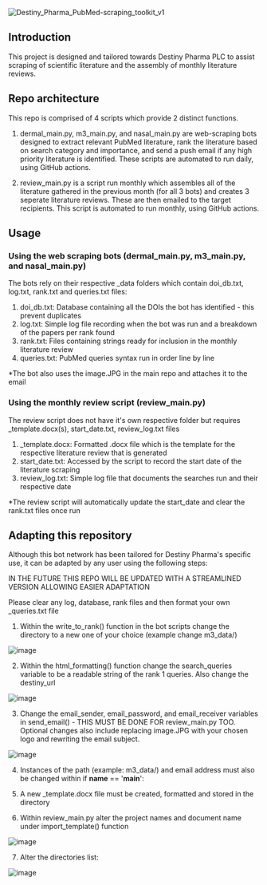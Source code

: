 ![Destiny_Pharma_PubMed-scraping_toolkit_v1](https://github.com/CPalmer3200/Destiny_Scraping_Tools/assets/145576128/426c2d25-6702-4737-b7e6-6086801ffb29)

## Introduction
This project is designed and tailored towards Destiny Pharma PLC to assist scraping of scientific literature and the assembly of monthly literature reviews.

## Repo architecture
This repo is comprised of 4 scripts which provide 2 distinct functions. 
1. dermal_main.py, m3_main.py, and nasal_main.py are web-scraping bots designed to extract relevant PubMed literature, rank the literature based on search category and importance, and send a push email if any high priority literature is identified. These scripts are automated to run daily, using GitHub actions.

2. review_main.py is a script run monthly which assembles all of the literature gathered in the previous month (for all 3 bots) and creates 3 seperate literature reviews. These are then emailed to the target recipients. This script is automated to run monthly, using GitHub actions.

## Usage

### Using the web scraping bots (dermal_main.py, m3_main.py, and nasal_main.py)
The bots rely on their respective _data folders which contain doi_db.txt, log.txt, rank.txt and queries.txt files:
1. doi_db.txt: Database containing all the DOIs the bot has identified - this prevent duplicates
2. log.txt: Simple log file recording when the bot was run and a breakdown of the papers per rank found
3. rank.txt: Files containing strings ready for inclusion in the monthly literature review
4. queries.txt: PubMed queries syntax run in order line by line

*The bot also uses the image.JPG in the main repo and attaches it to the email

### Using the monthly review script (review_main.py)
The review script does not have it's own respective folder but requires _template.docx(s), start_date.txt, review_log.txt files
1. _template.docx: Formatted .docx file which is the template for the respective literature review that is generated
2. start_date.txt: Accessed by the script to record the start date of the literature scraping
3. review_log.txt: Simple log file that documents the searches run and their respective date

*The review script will automatically update the start_date and clear the rank.txt files once run

## Adapting this repository
Although this bot network has been tailored for Destiny Pharma's specific use, it can be adapted by any user using the following steps:

IN THE FUTURE THIS REPO WILL BE UPDATED WITH A STREAMLINED VERSION ALLOWING EASIER ADAPTATION

Please clear any log, database, rank files and then format your own _queries.txt file

1. Within the write_to_rank() function in the bot scripts change the directory to a new one of your choice (example change m3_data/)

![image](https://github.com/CPalmer3200/Destiny_Scraping_Tools/assets/145576128/8840b1c4-8b5a-404c-9208-e69cf6f906df)

2. Within the html_formatting() function change the search_queries variable to be a readable string of the rank 1 queries. Also change the destiny_url

![image](https://github.com/CPalmer3200/Destiny_Scraping_Tools/assets/145576128/ad4b9fd8-c6f1-4cd0-abc4-5db266783a04)

3. Change the email_sender, email_password, and email_receiver variables in send_email() - THIS MUST BE DONE FOR review_main.py TOO. Optional changes also include replacing image.JPG with your chosen logo and rewriting the email subject.

![image](https://github.com/CPalmer3200/Destiny_Scraping_Tools/assets/145576128/684c0c48-f46a-401e-a673-32ddd960d603)

4. Instances of the path (example: m3_data/) and email address must also be changed within if __name__ == '__main__':

5. A new _template.docx file must be created, formatted and stored in the directory

6. Within review_main.py alter the project names and document name under import_template() function

![image](https://github.com/CPalmer3200/Destiny_Scraping_Tools/assets/145576128/d9b988ed-7498-484b-8ef4-a3a13b57a2b1)

7. Alter the directories list:

![image](https://github.com/CPalmer3200/Destiny_Scraping_Tools/assets/145576128/1a80c182-e183-485d-8d50-8927284ebeb3)

